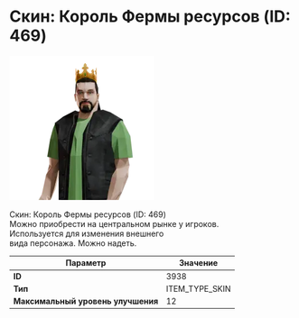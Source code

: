 # Скин: Король Фермы ресурсов (ID: 469)

![Item Image](../img/3938.webp?raw=true)

Скин: Король Фермы ресурсов (ID: 469)<br>Можно приобрести на центральном рынке у игроков.<br>Используется для изменения внешнего<br>вида персонажа. Можно надеть.


| Параметр | Значение |
|----------|----------|
| **ID** | 3938 |
| **Тип** | ITEM_TYPE_SKIN |
| **Максимальный уровень улучшения** | 12 |

